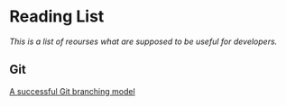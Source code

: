 # Reading List

_This is a list of reourses what are supposed to be useful for developers._

## Git

[A successful Git branching model](https://nvie.com/posts/a-successful-git-branching-model/)
